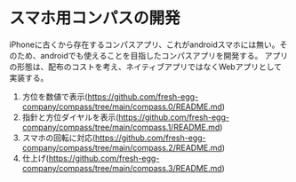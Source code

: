 # スマホ用コンパスの開発

iPhoneに古くから存在するコンパスアプリ、これがandroidスマホには無い。そのため、androidでも使えることを目指したコンパスアプリを開発する。
アプリの形態は、配布のコストを考え、ネイティブアプリではなくWebアプリとして実装する。

1. 方位を数値で表示(https://github.com/fresh-egg-company/compass/tree/main/compass.0/README.md)
2. 指針と方位ダイヤルを表示(https://github.com/fresh-egg-company/compass/tree/main/compass.1/README.md)
3. スマホの回転に対応(https://github.com/fresh-egg-company/compass/tree/main/compass.2/README.md)
4. 仕上げ(https://github.com/fresh-egg-company/compass/tree/main/compass.3/README.md)
